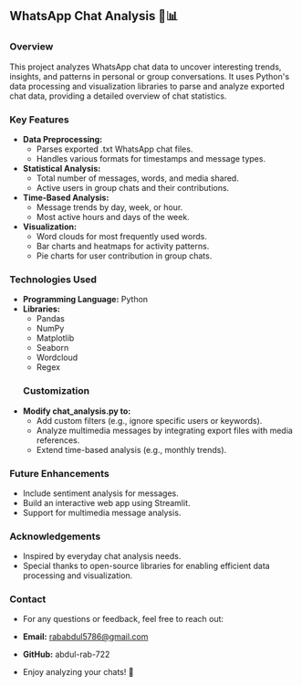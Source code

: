 ## WhatsApp Chat Analysis 💬📊
### Overview
This project analyzes WhatsApp chat data to uncover interesting trends, insights, and patterns in personal or group conversations. It uses Python's data processing and visualization libraries to parse and analyze exported chat data, providing a detailed overview of chat statistics.

### Key Features
- **Data Preprocessing:**
  - Parses exported .txt WhatsApp chat files.
  - Handles various formats for timestamps and message types.
- **Statistical Analysis:**
  - Total number of messages, words, and media shared.
  - Active users in group chats and their contributions.
- **Time-Based Analysis:**
  - Message trends by day, week, or hour.
  - Most active hours and days of the week.
- **Visualization:**
  - Word clouds for most frequently used words.
  - Bar charts and heatmaps for activity patterns.
  - Pie charts for user contribution in group chats.
### Technologies Used
- **Programming Language:** Python
- **Libraries:**
  - Pandas
  - NumPy
  - Matplotlib
  - Seaborn
  - Wordcloud
  - Regex
  ### Customization
- **Modify chat_analysis.py to:**
  - Add custom filters (e.g., ignore specific users or keywords).
  - Analyze multimedia messages by integrating export files with media references.
  - Extend time-based analysis (e.g., monthly trends).
### Future Enhancements
- Include sentiment analysis for messages.
- Build an interactive web app using Streamlit.
- Support for multimedia message analysis.
### Acknowledgements
- Inspired by everyday chat analysis needs.
- Special thanks to open-source libraries for enabling efficient data processing and visualization.
### Contact
- For any questions or feedback, feel free to reach out:

- **Email:** rababdul5786@gmail.com
- **GitHub:** abdul-rab-722
- Enjoy analyzing your chats! 🚀
